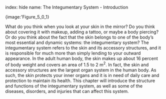index: hide
name: The Integumentary System - Introduction


{image:'Figure_5_0_1}
        

What do you think when you look at your skin in the mirror? Do you think about covering it with makeup, adding a tattoo, or maybe a body piercing? Or do you think about the fact that the skin belongs to one of the body’s most essential and dynamic systems: the integumentary system? The integumentary system refers to the skin and its accessory structures, and it is responsible for much more than simply lending to your outward appearance. In the adult human body, the skin makes up about 16 percent of body weight and covers an area of 1.5 to 2 m<sup>2</sup>. In fact, the skin and accessory structures are the largest organ system in the human body. As such, the skin protects your inner organs and it is in need of daily care and protection to maintain its health. This chapter will introduce the structure and functions of the integumentary system, as well as some of the diseases, disorders, and injuries that can affect this system.
